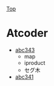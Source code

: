 [Top](https://malibu-cola.github.io/Hg-Web/)

# Atcoder

- [abc343](./abc/abc343.md)
  - map
  - iproduct
  - セグ木
- [abc341](./abc/abc341.md)
